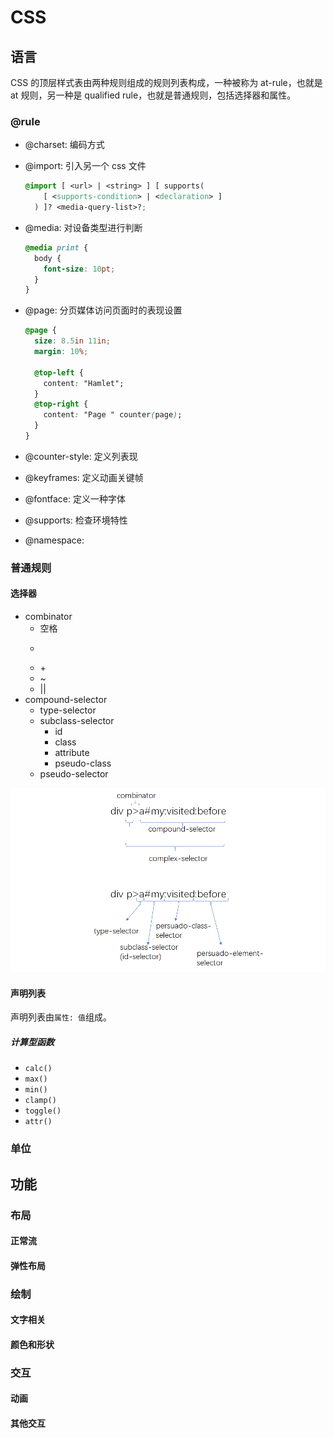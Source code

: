 # CSS

## 语言

CSS 的顶层样式表由两种规则组成的规则列表构成，一种被称为 at-rule，也就是 at 规则，另一种是 qualified rule，也就是普通规则，包括选择器和属性。

### @rule

- @charset: 编码方式
- @import: 引入另一个 css 文件

  ```css
  @import [ <url> | <string> ] [ supports(
      [ <supports-condition> | <declaration> ]
    ) ]? <media-query-list>?;
  ```

- @media: 对设备类型进行判断

  ```css
  @media print {
    body {
      font-size: 10pt;
    }
  }
  ```

- @page: 分页媒体访问页面时的表现设置

  ```css
  @page {
    size: 8.5in 11in;
    margin: 10%;

    @top-left {
      content: "Hamlet";
    }
    @top-right {
      content: "Page " counter(page);
    }
  }
  ```

- @counter-style: 定义列表现
- @keyframes: 定义动画关键帧
- @fontface: 定义一种字体
- @supports: 检查环境特性
- @namespace:

### 普通规则

#### 选择器

- combinator
  - 空格
  - >
  - \+
  - ~
  - ||
- compound-selector
  - type-selector
  - subclass-selector
    - id
    - class
    - attribute
    - pseudo-class
  - pseudo-selector

![css-selector](./images/css-selector.png)

#### 声明列表

声明列表由`属性: 值`组成。

##### 计算型函数

- `calc()`
- `max()`
- `min()`
- `clamp()`
- `toggle()`
- `attr()`

### 单位

## 功能

### 布局

#### 正常流

#### 弹性布局

### 绘制

#### 文字相关

#### 颜色和形状

### 交互

#### 动画

#### 其他交互

```

```
